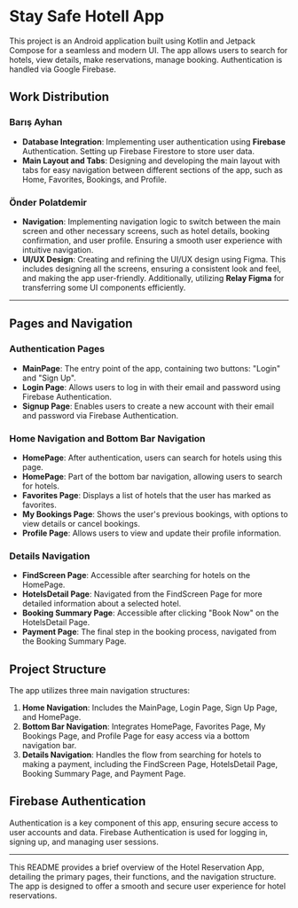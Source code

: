 # Stay Safe Hotell App

This project is an Android application built using Kotlin and Jetpack Compose for a seamless and modern UI. The app allows users to search for hotels, view details, make reservations, manage booking. Authentication is handled via Google Firebase.

## Work Distribution

### Barış Ayhan
- **Database Integration**: Implementing user authentication using **Firebase** Authentication. Setting up Firebase Firestore to store user data.
- **Main Layout and Tabs**: Designing and developing the main layout with tabs for easy navigation between different sections of the app, such as Home, Favorites, Bookings, and Profile.
  
### Önder Polatdemir
- **Navigation**: Implementing navigation logic to switch between the main screen and other necessary screens, such as hotel details, booking confirmation, and user profile. Ensuring a smooth user experience with intuitive navigation.
- **UI/UX Design**: Creating and refining the UI/UX design using Figma. This includes designing all the screens, ensuring a consistent look and feel, and making the app user-friendly. Additionally, utilizing **Relay Figma** for transferring some UI components efficiently.

---

## Pages and Navigation

### Authentication Pages
- **MainPage**: The entry point of the app, containing two buttons: "Login" and "Sign Up".
- **Login Page**: Allows users to log in with their email and password using Firebase Authentication.
- **Signup Page**: Enables users to create a new account with their email and password via Firebase Authentication.

### Home Navigation and  Bottom Bar Navigation
- **HomePage**: After authentication, users can search for hotels using this page.
- **HomePage**: Part of the bottom bar navigation, allowing users to search for hotels.
- **Favorites Page**: Displays a list of hotels that the user has marked as favorites.
- **My Bookings Page**: Shows the user's previous bookings, with options to view details or cancel bookings.
- **Profile Page**: Allows users to view and update their profile information.

### Details Navigation
- **FindScreen Page**: Accessible after searching for hotels on the HomePage.
- **HotelsDetail Page**: Navigated from the FindScreen Page for more detailed information about a selected hotel.
- **Booking Summary Page**: Accessible after clicking "Book Now" on the HotelsDetail Page.
- **Payment Page**: The final step in the booking process, navigated from the Booking Summary Page.

## Project Structure

The app utilizes three main navigation structures:

1. **Home Navigation**: Includes the MainPage, Login Page, Sign Up Page, and HomePage.
2. **Bottom Bar Navigation**: Integrates HomePage, Favorites Page, My Bookings Page, and Profile Page for easy access via a bottom navigation bar.
3. **Details Navigation**: Handles the flow from searching for hotels to making a payment, including the FindScreen Page, HotelsDetail Page, Booking Summary Page, and Payment Page.

## Firebase Authentication

Authentication is a key component of this app, ensuring secure access to user accounts and data. Firebase Authentication is used for logging in, signing up, and managing user sessions.

---

This README provides a brief overview of the Hotel Reservation App, detailing the primary pages, their functions, and the navigation structure. The app is designed to offer a smooth and secure user experience for hotel reservations.
